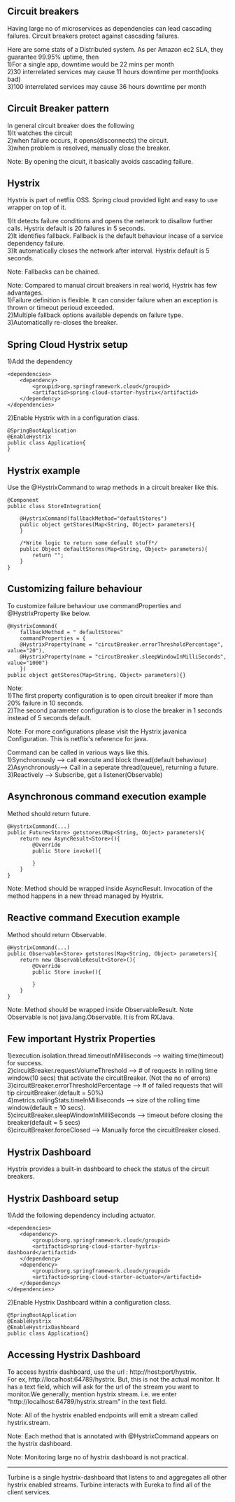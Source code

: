Circuit breakers
----------------
Having large no of microservices as dependencies can lead cascading failures. Circuit breakers protect against cascading failures.

Here are some stats of a Distributed system. As per Amazon ec2 SLA, they guarantee 99.95% uptime, then<br>
1)For a single app, downtime would be 22 mins per month<br>
2)30 interrelated services may cause 11 hours downtime per month(looks bad)<br>
3)100 interrelated services may cause 36 hours downtime per month

Circuit Breaker pattern
-----------------------
In general circuit breaker does the following<br>
1)It watches the circuit<br>
2)when failure occurs, it opens(disconnects) the circuit.<br>
3)when problem is resolved, manually close the breaker.

Note: By opening the cicuit, it basically avoids cascading failure.

Hystrix
-------
Hystrix is part of netflix OSS. Spring cloud provided light and easy to use wrapper on top of it.

1)It detects failure conditions and opens the network to disallow further calls. Hystrix default is 20 failures in 5 seconds.<br>
2)It identifies fallback. Fallback is the default behaviour incase of a service dependency failure.<br>
3)It automatically closes the network after interval. Hystrix default is 5 seconds.<br>

Note: Fallbacks can be chained.

Note: Compared to manual circuit breakers in real world, Hystrix has few advantages.<br>
1)Failure definition is flexible. It can consider failure when an exception is thrown or timeout perioud exceeded.<br>
2)Multiple fallback options available depends on failure type.<br>
3)Automatically re-closes the breaker.

Spring Cloud Hystrix setup
--------------------------
1)Add the dependency

	<dependencies>
		<dependency>
			<groupid>org.springframework.cloud</groupid>
			<artifactid>spring-cloud-starter-hystrix</artifactid>
		</dependency>
	</dependencies>

2)Enable Hystrix with in a configuration class.
	
	@SpringBootApplication
	@EnableHystrix
	public class Application{
	}

Hystrix example
---------------
Use the @HystrixCommand to wrap methods in a circuit breaker like this.

	@Component
	public class StoreIntegration{
		
		@HystrixCommand(fallbackMethod="defaultStores")
		public object getStores(Map<String, Object> parameters){
		}
		
		/*Write logic to return some default stuff*/
		public Object defaultStores(Map<String, Object> parameters){
			return "";
		}
	}

Customizing failure behaviour
-----------------------------
To customize failure behaviour use commandProperties and @HystrixProperty like below.
	
	@HystrixCommand(
		fallbackMethod = " defaultStores"
		commandProperties = {
		@HystrixProperty(name = "circutBreaker.errorThresholdPercentage", value="20"),
		@HystrixProperty(name = "circutBreaker.sleepWindowInMilliSeconds", value="1000")
		})
	public object getStores(Map<String, Object> parameters){}

Note: <br>
1)The first property configuration is to open circuit breaker if more than 20% failure in 10 seconds.<br>
2)The second parameter configuration is to close the breaker in 1 seconds instead of 5 seconds default.

Note: For more configurations please visit the Hystrix javanica Configuration. This is netflix's reference for java.

Command can be called in various ways like this.<br>
1)Synchronously --> call execute and block thread(default behaviour)<br>
2)Asynchronously--> Call in a seperate thread(queue), returning a future.<br>
3)Reactively --> Subscribe, get a listener(Observable)

Asynchronous command execution example
--------------------------------------
Method should return future.
	
	@HystrixCommand(...)
	public Future<Store> getstores(Map<String, Object> parameters){
		return new AsyncResult<Store>(){
			@Override
			public Store invoke(){
			
			}
		}
	}

Note: Method should be wrapped inside AsyncResult. Invocation of the method happens in a new thread managed by Hystrix.

Reactive command Execution example
----------------------------------
Method should return Observable.

	@HystrixCommand(...)
	public Observable<Store> getstores(Map<String, Object> parameters){
		return new ObservableResult<Store>(){
			@Override
			public Store invoke(){
			
			}
		}
	}

Note: Method should be wrapped inside ObservableResult. Note Observable is not java.lang.Observable. It is from RXJava.

Few important Hystrix Properties
--------------------------------
1)execution.isolation.thread.timeoutInMilliseconds --> waiting time(timeout) for success.<br>
2)circuitBreaker.requestVolumeThreshold --> # of requests in rolling time window(10 secs) that activate the circuitBreaker. (Not the no of errors)<br>
3)circuitBreaker.errorThresholdPercentage --> # of failed requests that will tip circuitBreaker.(default = 50%)<br>
4)metrics.rollingStats.timeInMilliseconds --> size of the rolling time window(default = 10 secs).<br>
5)circuitBreaker.sleepWindowInMilliSeconds --> timeout before closing the breaker(default = 5 secs)<br>
6)circuitBreaker.forceClosed --> Manually force the circuitBreaker closed.

Hystrix Dashboard
-----------------
Hystrix provides a built-in dashboard to check the status of the circuit breakers.

Hystrix Dashboard setup
-----------------------
1)Add the following dependency including actuator.

	<dependencies>
		<dependency>
			<groupid>org.springframework.cloud</groupid>
			<artifactid>spring-cloud-starter-hystrix-dashboard</artifactid>
		</dependency>
		<dependency>
			<groupid>org.springframework.cloud</groupid>
			<artifactid>spring-cloud-starter-actuator</artifactid>
		</dependency>		
	</dependencies>

2)Enable Hystrix Dashboard within a configuration class.
	
	@SpringBootApplication
	@EnableHystrix
	@EnableHystrixDashboard
	public class Application{}

Accessing Hystrix Dashboard
---------------------------
To access hystrix dashboard, use the url :  http://host:port/hystrix. <br>
For ex, http://localhost:64789/hystrix.	But, this is not the actual monitor. It has a text field, which will ask for the url of the stream you want to monitor.We generally, mention hystrix stream. i.e. we enter "http://localhost:64789/hystrix.stream" in the text field.

Note: All of the hystrix enabled endpoints will emit a stream called hystrix.stream.

Note: Each method that is annotated with @HystrixCommand appears on the hystrix dashboard.

Note: Monitoring large no of hystrix dashboard is not practical. 
*****
Turbine is a single hystrix-dashboard that listens to and aggregates all other hystrix enabled streams. Turbine interacts with Eureka to find all of the client services.

